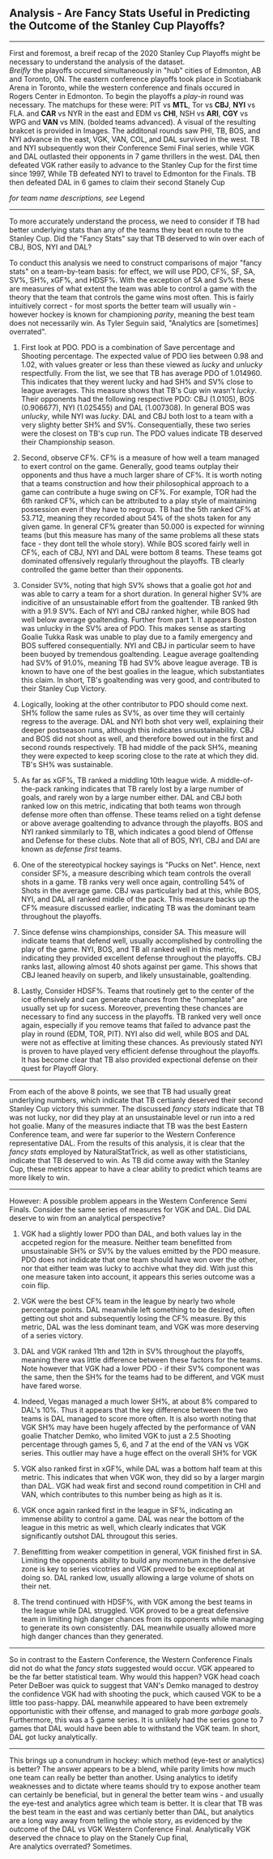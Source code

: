 Analysis - Are Fancy Stats Useful in Predicting the Outcome of the Stanley Cup Playoffs?
---
---
First and foremost, a breif recap of the 2020 Stanley Cup Playoffs might be necessary to understand the analysis of the dataset.  
*Breifly* the playoffs occured simultaneously in "hub" cities of Edmonton, AB and Toronto, ON. The eastern conference playoffs took place in Scotiabank Arena in Toronto, while the western conference and finals occured in Rogers Center in Edmonton. To begin the playoffs a *play-in* round was necessary. The matchups for these were: PIT vs **MTL**, Tor vs **CBJ**, **NYI** vs FLA. and **CAR** vs NYR in the east and EDM vs **CHI**, NSH vs **ARI**, **CGY** vs WPG and **VAN** vs MIN. (bolded teams advanced). A visual of the resulting brakcet is provided in Images. 
The additonal rounds saw PHI, TB, BOS, and NYI advance in the east, VGK, VAN, COL, and DAL survived in the west. TB and NYI subsequently won their Conference Semi Final series, while VGK and DAL outlasted their opponents in 7 game thrillers in the west. 
DAL then defeated VGK rather easily to advance to the Stanley Cup for the first time since 1997, While TB defeated NYI to travel to Edmonton for the Finals. 
TB then defeated DAL in 6 games to claim their second Stanely Cup

*for team name descriptions, see* Legend 

---

To more accurately understand the process, we need to consider if TB had better underlying stats than any of the teams they beat en route to the Stanley Cup. Did the "Fancy Stats" say that TB deserved to win over each of CBJ, BOS, NYI and DAL? 

To conduct this analysis we need to construct comparisons of major "fancy stats" on a team-by-team basis: for effect, we will use PDO, CF%, SF, SA, SV%, SH%, xGF%, and HDSF%. With the exception of SA and Sv% these are measures of what extent the team was able to control a game with the theory that the team that controls the game wins most often. This is fairly intuitively correct - for most sports the better team will usually win - however hockey is known for championing *parity*, meaning the best team does not necessarily win. As Tyler Seguin said, "Analytics are [sometimes] overrated".   
  
1. First look at PDO. PDO is a combination of Save percentage and Shooting percentage. The expected value of PDO lies between 0.98 and 1.02, with values greater or less than these viewed as *lucky* and *unlucky* respectfully. From the list, we see that TB has average PDO of 1.014960. This indicates that they werent lucky and had SH% and SV% close to league averages. This measure shows that TB's Cup win wasn't *lucky*. Their opponents had the following respective PDO: CBJ (1.0105), BOS (0.906677), NYI (1.025455) and DAL (1.007308). In general BOS was *unlucky*, while NYI was *lucky*. DAL and CBJ both lost to a team with a very slighty better SH% and SV%. Consequentially, these two series were the closest on TB's cup run. The PDO values indicate TB deserved their Championship season. 
  
2. Second, observe CF%. CF% is a measure of how well a team managed to exert control on the game. Generally, good teams outplay their opponents and thus have a much larger share of CF%. It is worth noting that a teams construction and how their philosophical approach to a game can contribute a huge swing on CF%. For example, TOR had the 6th ranked CF%, which can be attributed to a play style of maintaining possession even if they have to regroup. TB had the 5th ranked CF% at 53.712, meaning they recorded about 54% of the shots taken for any given game. In general CF% greater than 50.000 is expected for winning teams (but this measure has many of the same problems all these stats face - they dont tell the whole story). While BOS scored fairly well in CF%, each of CBJ, NYI and DAL were bottom 8 teams. These teams got dominated offensively regularly throughout the playoffs. TB clearly controlled the game better than their opponents. 
  
3. Consider SV%, noting that high SV% shows that a goalie got *hot* and was able to carry a team for a short duration. In general higher SV% are indicitive of an unsustainable effort from the goaltender. TB ranked 9th with a 91.9 SV%. Each of NYI and CBJ ranked higher, while BOS had well below average goaltending. Further from part 1. It appears Boston was unlucky in the SV% area of PDO. This makes sense as starting Goalie Tukka Rask was unable to play due to a family emergency and BOS suffered consequentially. NYI and CBJ in particular seem to have been buoyed by tremendous goaltending. League average goaltending had SV% of 91.0%, meaning TB had SV% above league average. TB is known to have one of the best goalies in the league, which substantiates this claim. In short, TB's goaltending was very good, and contributed to their Stanley Cup Victory. 
  
4. Logically, looking at the other contributor to PDO should come next. SH% follow the same rules as SV%, as over time they will certainly regress to the average. DAL and NYI both shot very well, explaining their deeper postseason runs, although this indicates unsustainability. CBJ and BOS did not shoot as well, and therefore bowed out in the first and second rounds respectively. TB had middle of the pack SH%, meaning they were expected to keep scoring close to the rate at which they did. TB's SH% was sustainable. 

5. As far as xGF%, TB ranked a middling 10th league wide. A middle-of-the-pack ranking indicates that TB rarely lost by a large number of goals, and rarely won by a large number either. DAL and CBJ both ranked low on this metric, indicating that both teams won through defense more often than offense. These teams relied on a tight defense or above average goaltending to advance through the playoffs. BOS and NYI ranked simmilarly to TB, which indicates a good blend of Offense and Defense for these clubs. Note that all of BOS, NYI, CBJ and DAl are known as *defense first* teams. 
  
6. One of the stereotypical hockey sayings is "Pucks on Net". Hence, next consider SF%, a measure describing which team controls the overall shots in a game. TB ranks very well once again, controlling 54% of Shots in the average game. CBJ was particularly bad at this, while BOS, NYI, and DAL all ranked middle of the pack. This measure backs up the CF% measure discussed earlier, indicating TB was the dominant team throughout the playoffs. 

7. Since defense wins championships, consider SA. This measure will indicate teams that defend well, usually accomplished by controlling the play of the game. NYI, BOS, and TB all ranked well in this metric, indicating they provided excellent defense throughout the playoffs. CBJ ranks last, allowing almost 40 shots against per game. This shows that CBJ leaned heavily on superb, and likely unsustainable, goaltending. 

8. Lastly, Consider HDSF%. Teams that routinely get to the center of the ice offensively and can generate chances from the "homeplate" are usually set up for sucess. Moreover, preventing these chances are necessary to find any success in the playoffs. TB ranked very well once again, especially if you remove teams that failed to advance past the play in round (EDM, TOR, PIT). NYI also did well, while BOS and DAL were not as effective at limiting these chances. As previously stated NYI is proven to have played very efficient defense throughout the playoffs. It has become clear that TB also provided expectional defense on their quest for Playoff Glory. 

---
From each of the above 8 points, we see that TB had usually great underlying numbers, which indicate that TB certianly deserved their second Stanley Cup victory this summer. The discussed *fancy stats* indicate that TB was not lucky, nor did they play at an unsustainable level or run into a red hot goalie. Many of the measures indiacte that TB was the best Eastern Conference team, and were far superior to the Western Conference representative DAL. From the results of this analysis, it is clear that the *fancy stats* employed by NaturalStatTrick, as well as other statisticians, indicate that TB deserved to win. As TB did come away with the Stanley Cup, these metrics appear to have a clear ability to predict which teams are more likely to win. 

---

However: A possible problem appears in the Western Conference Semi Finals. Consider the same series of measures for VGK and DAL. Did DAL deserve to win from an analytical perspective? 

1. VGK had a slightly lower PDO than DAL, and both values lay in the accpeted region for the measure. Neither team benefitted from unsustainable SH% or SV% by the values emitted by the PDO measure. PDO does not indidcate that one team should have won over the other, nor that either team was lucky to acchive what they did. With just this one measure taken into account, it appears this series outcome was a coin flip. 
  
2. VGK were the best CF% team in the league by nearly two whole percentage points. DAL meanwhile left something to be desired, often getting out shot and subsequently losing the CF% measure. By this metric, DAL was the less dominant team, and VGK was more deserving of a series victory. 
  
3. DAL and VGK ranked 11th and 12th in SV% throughout the playoffs, meaning there was little difference between these factors for the teams. Note however that VGK had a lower PDO - if their SV% component was the same, then the SH% for the teams had to be different, and VGK must have fared worse. 
  
4. Indeed, Vegas managed a much lower SH%, at about 8% compared to DAL's 10%. Thus it appears that the key difference between the two teams is DAL managed to score more often. It is also worth noting that VGK SH% may have been hugely affected by the performance of VAN goalie Thatcher Demko, who limited VGK to just a 2.5 Shooting percentage through games 5, 6, and 7 at the end of the VAN vs VGK series. This outlier may have a huge effect on the overall SH% for VGK
  
5. VGK also ranked first in xGF%, while DAL was a bottom half team at this metric. This indicates that when VGK won, they did so by a larger margin than DAL. VGK had weak first and second round competition in CHI and VAN, which contributes to this number being as high as it is. 

6. VGK once again ranked first in the league in SF%, indicating an immense ability to control a game. DAL was near the bottom of the league in this metric as well, which clearly indicates that VGK significantly outshot DAL througout this series.   

7. Benefitting from weaker competition in general, VGK finished first in SA. Limiting the opponents ability to build any momnetum in the defensive zone is key to series vicotries and VGK proved to be exceptional at doing so. DAL ranked low, usually allowing a large volume of shots on their net. 

8. The trend continued with HDSF%, with VGK among the best teams in the league while DAL struggled. VGK proved to be a great defensive team in limiting high danger chances from its opponents while managing to generate its own consistently. DAL meanwhile usually allowed more high danger chances than they generated. 

---
So in contrast to the Eastern Conference, the Western Conference Finals did not do what the *fancy stats* suggested would occur. VGK appeared to be the far better statistical team. Why would this happen? VGK head coach Peter DeBoer was quick to suggest that VAN's Demko managed to destroy the confidence VGK had with shooting the puck, which caused VGK to be a little too pass-happy. DAL meanwhile appeared to have been extremely opportunistic with their offense, and managed to grab more *garbage goals*. Furthermore, this was a 5 game series. It is unlikely had the series gone to 7 games that DAL would have been able to withstand the VGK team. In short, DAL got lucky analytically. 

---

This brings up a conundrum in hockey: which method (eye-test or analytics) is better? The answer appears to be a blend, while parity limits how much one team can really be better than another. Using analytics to idetify weaknesses and to dictate where teams should try to expose another team can certainly be beneficial, but in general the better team wins - and usually the eye-test and analytics agree which team is better. It is clear that TB was the best team in the east and was certianly better than DAL, but analytics are a long way away from telling the whole story, as evidenced by the outcome of the DAL vs VGK Western Conference Final. Analytically VGK deserved the chnace to play on the Stanely Cup final,  
Are analytics overrated? Sometimes.  
